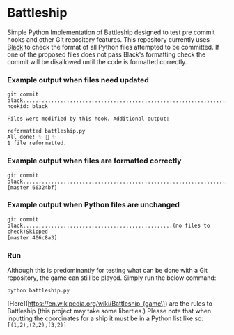 # Battleship
Simple Python Implementation of Battleship designed to test pre commit hooks and other Git repository features. This repository currently uses [Black](https://github.com/psf/black#version-control-integration) to check the format of all Python files attempted to be committed. If one of the proposed files does not pass Black's formatting check the commit will be disallowed until the code is formatted correctly.

### Example output when files need updated
```
git commit
black....................................................................Failed
hookid: black

Files were modified by this hook. Additional output:

reformatted battleship.py
All done! ✨ 🍰 ✨
1 file reformatted.
```

### Example output when files are formatted correctly
```
git commit
black....................................................................Passed
[master 66324bf]
```

### Example output when Python files are unchanged
```
git commit
black................................................(no files to check)Skipped
[master 406c8a3]
```

### Run
Although this is predominantly for testing what can be done with a Git repository, the game can still be played. Simply run the below command:

```python battleship.py```

[Here](https://en.wikipedia.org/wiki/Battleship_(game\)) are the rules to Battleship (this project may take some liberties.) Please note that when inputting the coordinates for a ship it must be in a Python list like so: 
```[(1,2),(2,2),(3,2)]```
